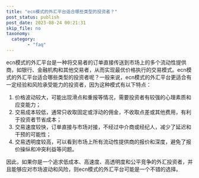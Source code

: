 ```yaml
---
title: "ecn模式的外汇平台适合哪些类型的投资者？"
post_status: publish
post_date: 2023-08-24 00:21:31
skip_file: no
taxonomy:
  category:
        - "faq"
---
```


ecn模式的外汇平台是一种将交易者的订单直接传送到市场上的多个流动性提供商，如银行、金融机构和其他交易者，从而实现最优价格执行的交易模式。ecn模式的外汇平台适合哪些类型的投资者呢？一般来说，ecn模式的外汇平台更适合有一定经验和风险承受能力的投资者，因为这种模式有以下特点：

1. 价格波动较大，可能出现滑点和重报等情况，需要投资者有较强的心理素质和应变能力；
2. 交易成本较低，通常只收取固定或浮动的佣金，不收取点差或其他费用，有利于投资者节省成本；
3. 交易速度较快，订单直接与市场对接，不经过中介商或经纪人，减少了延迟和干预的可能性；
4. 交易透明度较高，可以看到市场上所有流动性提供商的报价和深度，避免了报价操纵和冲突利益等问题。

因此，如果你是一个追求低成本、高速度、高透明度和公平竞争的外汇投资者，并且能够应对市场波动和风险，则ecn模式的外汇平台可能是一个不错的选择。
